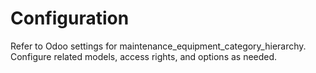 # Configuration

Refer to Odoo settings for maintenance_equipment_category_hierarchy. Configure related models, access rights, and options as needed.
